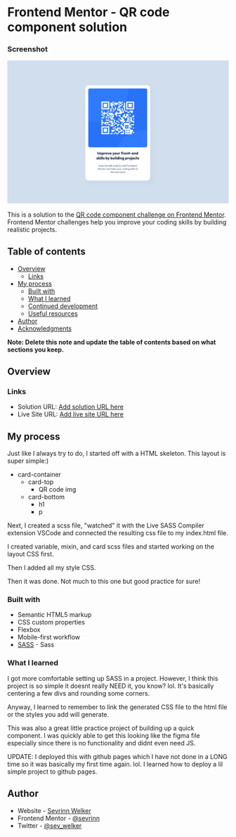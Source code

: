 # Frontend Mentor - QR code component solution

### Screenshot

![QR code component](./images/demo.png)

This is a solution to the [QR code component challenge on Frontend Mentor](https://www.frontendmentor.io/challenges/qr-code-component-iux_sIO_H). Frontend Mentor challenges help you improve your coding skills by building realistic projects. 

## Table of contents

- [Overview](#overview)
  - [Links](#links)
- [My process](#my-process)
  - [Built with](#built-with)
  - [What I learned](#what-i-learned)
  - [Continued development](#continued-development)
  - [Useful resources](#useful-resources)
- [Author](#author)
- [Acknowledgments](#acknowledgments)

**Note: Delete this note and update the table of contents based on what sections you keep.**

## Overview


### Links

- Solution URL: [Add solution URL here](https://your-solution-url.com)
- Live Site URL: [Add live site URL here](https://your-live-site-url.com)

## My process
Just like I always try to do, I started off with a HTML skeleton. 
This layout is super simple:)
- card-container 
  - card-top
    - QR code img
  - card-bottom
    - h1
    - p

Next, I created a scss file, "watched" it with the Live SASS Compiler extension VSCode and connected the resulting css file to my index.html file.

I created variable, mixin, and card scss files and started working on the layout CSS first. 

Then I added all my style CSS.

Then it was done. Not much to this one but good practice for sure!

### Built with

- Semantic HTML5 markup
- CSS custom properties
- Flexbox
- Mobile-first workflow
- [SASS](https://sass-lang.com/) - Sass


### What I learned
I got more comfortable setting up SASS in a project. However, I think this project is so simple it doesnt really NEED it, you know? lol. It's basically centering a few divs and rounding some corners. 

Anyway, I learned to remember to link the generated CSS file to the html file or the styles you add will generate.

This was also a great little practice project of building up a quick component. I was quickly able to get this looking like the figma file especially since there is no functionality and didnt even need JS.

UPDATE: I deployed this with github pages which I have not done in a LONG time so it was basically my first time again. lol. I learned how to deploy a lil simple project to github pages.

## Author

- Website - [Sevrinn Welker](https://sevrinn.dev/)
- Frontend Mentor - [@sevrinn](https://www.frontendmentor.io/profile/sevrinn)
- Twitter - [@sev_welker](https://www.twitter.com/sev_welker)

